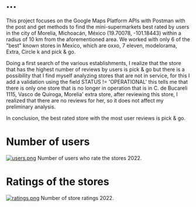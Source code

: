 # ...
This project focuses on the Google Maps Platform APIs with Postman with the post and get methods to find the mini-supermarkets best rated by users in the city of Morelia, Michoacán, México (19.70078, -101.18443) within a radius of 10 km from the aforementioned area. We worked with only 6 of the "best" known stores in Mexico, which are oxxo, 7 eleven, modelorama, Extra, Circle k and pick & go.

Doing a first search of the various establishments, I realize that the store that has the highest number of reviews by users is pick & go
but there is a possibility that I find myself analyzing stores that are not in service, for this I add a validation
using the field STATUS != 'OPERATIONAL' this tells me that there is only one store that is no longer in operation that is in
C. de Bucareli 1115, Vasco de Quiroga, Morelia' extra store, after reviewing this store, I realized that there are no reviews
for her, so it does not affect my preliminary analysis.

In conclusion, the best rated store with the most user reviews is pick & go.

# Number of users
[![users.png](https://i.postimg.cc/bNQsgvHs/users.png)](https://postimg.cc/XpYj74Pb)
Number of users who rate the stores 2022.

# Ratings of the stores
[![ratings.png](https://i.postimg.cc/g2mrTPN4/ratings.png)](https://postimg.cc/56KxXDcF)
Number of store ratings 2022.

